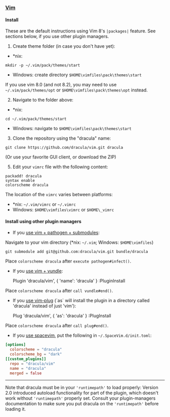 ### [Vim](http://www.vim.org/)

#### Install

These are the default instructions using Vim 8's `|packages|` feature. See
sections below, if you use other plugin managers.

1. Create theme folder (in case you don't have yet):


- \*nix:
```
mkdir -p ~/.vim/pack/themes/start
```

- Windows: create directory `$HOME\vimfiles\pack\themes\start`

If you use vim 8.0 (and not 8.2), you may need to use `~/.vim/pack/themes/opt`
or `$HOME\vimfiles\pack\themes\opt` instead.

2. Navigate to the folder above:


- \*nix:
```
cd ~/.vim/pack/themes/start
```

- Windows: navigate to `$HOME\vimfiles\pack\themes\start`

3. Clone the repository using the "dracula" name:

```
git clone https://github.com/dracula/vim.git dracula
```
(Or use your favorite GUI client, or download the ZIP)

5. Edit your `vimrc` file with the following content:

```
packadd! dracula
syntax enable
colorscheme dracula
```

The location of the `vimrc` varies between platforms:
- \*nix: `~/.vim/vimrc` or `~/.vimrc`
- Windows: `$HOME\vimfiles\vimrc` or `$HOME\_vimrc`

#### Install using other plugin managers

- If you [use vim + pathogen + submodules](http://vimcasts.org/episodes/synchronizing-plugins-with-git-submodules-and-pathogen/):

Navigate to your vim directory (\*nix: `~/.vim`; Windows: `$HOME\vimfiles`)

    git submodule add git@github.com:dracula/vim.git bundle/dracula

Place `colorscheme dracula` after `execute pathogen#infect()`.

- If you [use vim + vundle](https://github.com/VundleVim/Vundle):

    Plugin 'dracula/vim', { 'name': 'dracula' }
    :PluginInstall

Place `colorscheme dracula` after `call vundle#end()`.

- If you [use vim-plug](https://github.com/junegunn/vim-plug) (\`as\` will install
the plugin in a directory called 'dracula' instead of just 'vim'):

    Plug 'dracula/vim', { 'as': 'dracula' }
    :PlugInstall

Place `colorscheme dracula` after `call plug#end()`.

- If you [use spacevim](https://spacevim.org), put the
following in `~/.SpaceVim.d/init.toml`:

```toml
[options]
  colorscheme = "dracula"
  colorscheme_bg = "dark"
[[custom_plugins]]
  repo = "dracula/vim"
  name = "dracula"
  merged = false
```

---

Note that dracula must be in your `'runtimepath'` to load properly: Version 2.0
introduced autoload functionality for part of the plugin, which doesn't work
without `'runtimepath'` properly set. Consult your plugin-managers documentation
to make sure you put dracula on the `'runtimepath'` before loading it.
